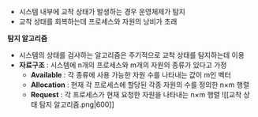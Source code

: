 - 시스템 내부에 교착 상태가 발생하는 경우 운영체제가 탐지
- 교착 상태를 회복하는데 프로세스와 자원의 낭비가 초래

**탐지 알고리즘**
- 시스템의 상태를 검사하는 알고리즘은 주기적으로 교착 상태를 탐지하는데 이용
- **자료구조** : 시스템에 n개의 프로세스와 m개의 자원의 종류가 있다고 가정
	- **Available** : 각 종류에 사용 가능한 자원 수를 나타내는 값이 m인 벡터
	- **Allocation** : 현재 각 프로세스에 할당된 각종 자원의 수를 정의한 n×m 행렬
	- **Request** : 각 프로세스가 현재 요청한 자원을 나타내는 n×m 행렬
	![[교착 상태 탐지 알고리즘.png|600]]